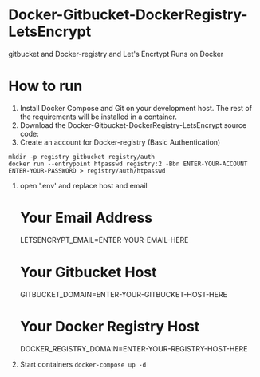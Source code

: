 # Docker-Gitbucket-DockerRegistry-LetsEncrypt
gitbucket and Docker-registry and Let's Encrtypt Runs on Docker

# How to run

1. Install Docker Compose and Git on your development host. The rest of the requirements will be installed in a container.
1. Download the Docker-Gitbucket-DockerRegistry-LetsEncrypt source code:
1. Create an account for Docker-registry (Basic Authentication)
```
mkdir -p registry gitbucket registry/auth 
docker run --entrypoint htpasswd registry:2 -Bbn ENTER-YOUR-ACCOUNT ENTER-YOUR-PASSWORD > registry/auth/htpasswd
```
1. open '.env' and replace host and email
    # Your Email Address
    LETSENCRYPT_EMAIL=ENTER-YOUR-EMAIL-HERE
     
    # Your Gitbucket Host
    GITBUCKET_DOMAIN=ENTER-YOUR-GITBUCKET-HOST-HERE
     
    # Your Docker Registry Host
    DOCKER_REGISTRY_DOMAIN=ENTER-YOUR-REGISTRY-HOST-HERE
1. Start containers
```docker-compose up -d```